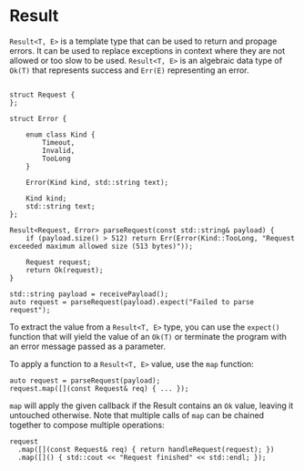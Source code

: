 # Result

`Result<T, E>` is a template type that can be used to return and propage errors. It can be used to replace
exceptions in context where they are not allowed or too slow to be used. `Result<T, E>` is an algebraic data
type of `Ok(T)` that represents success and `Err(E)` representing an error.

```

struct Request {
};

struct Error {

    enum class Kind {
        Timeout,
        Invalid,
        TooLong
    }

    Error(Kind kind, std::string text);

    Kind kind;
    std::string text;
};

Result<Request, Error> parseRequest(const std::string& payload) {
    if (payload.size() > 512) return Err(Error(Kind::TooLong, "Request exceeded maximum allowed size (513 bytes)"));

    Request request;
    return Ok(request);
}

std::string payload = receivePayload();
auto request = parseRequest(payload).expect("Failed to parse request");
```

To extract the value from a `Result<T, E>` type, you can use the `expect()` function that will yield the value
of an `Ok(T)` or terminate the program with an error message passed as a parameter.

To apply a function to a `Result<T, E>` value, use the `map` function:

```
auto request = parseRequest(payload);
request.map([](const Request& req) { ... });
```

`map` will apply the given callback if the Result contains an `Ok` value, leaving it untouched otherwise.
Note that multiple calls of `map` can be chained together to compose multiple operations:

```
request
  .map([](const Request& req) { return handleRequest(request); })
  .map([]() { std::cout << "Request finished" << std::endl; });
```

